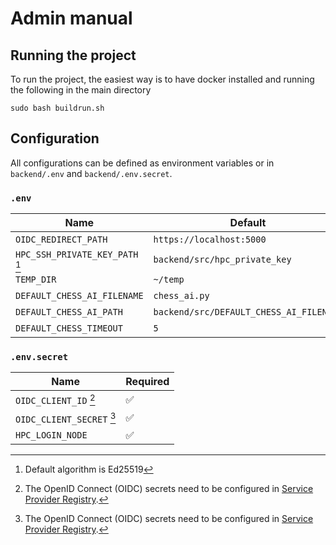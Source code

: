 # Admin manual

## Running the project

To run the project, the easiest way is to have docker installed and running the following in the main directory

```shell
sudo bash buildrun.sh
```

## Configuration

All configurations can be defined as environment variables or in `backend/.env` and `backend/.env.secret`.

### `.env`

|Name|Default|Required|
|-|-|-|
|`OIDC_REDIRECT_PATH`|`https://localhost:5000`|✅|
|`HPC_SSH_PRIVATE_KEY_PATH` [^hpc_private_key]|`backend/src/hpc_private_key`|❌|
|`TEMP_DIR`|`~/temp`|❌|
|`DEFAULT_CHESS_AI_FILENAME`|`chess_ai.py`|❌|
|`DEFAULT_CHESS_AI_PATH`|`backend/src/DEFAULT_CHESS_AI_FILENAME`|❌|
|`DEFAULT_CHESS_TIMEOUT`|`5`|❌|

### `.env.secret`

|Name|Required|
|-|-|
|`OIDC_CLIENT_ID` [^oidc_sp_registry]|✅|
|`OIDC_CLIENT_SECRET` [^oidc_sp_registry]|✅|
|`HPC_LOGIN_NODE`|✅|

[^oidc_sp_registry]: The OpenID Connect (OIDC) secrets need to be configured in [Service Provider Registry](https://sp-registry.it.helsinki.fi/).
[^hpc_private_key]: Default algorithm is Ed25519
